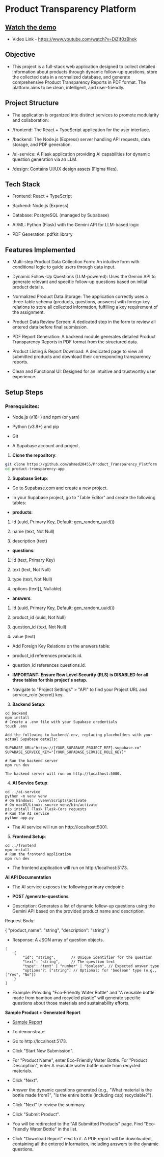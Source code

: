 # Product Transparency Platform

## [Watch the demo](https://www.youtube.com/watch?v=DiZjf0zBhok)
- Video Link - https://www.youtube.com/watch?v=DiZjf0zBhok

## Objective
- This project is a full-stack web application designed to collect detailed information about products through dynamic follow-up questions, store the collected data in a normalized database, and generate comprehensive Product Transparency Reports in PDF format. The platform aims to be clean, intelligent, and user-friendly.

## Project Structure
- The application is organized into distinct services to promote modularity and collaboration:

- /frontend: The React + TypeScript application for the user interface.

- /backend: The Node.js (Express) server handling API requests, data storage, and PDF generation.

- /ai-service: A Flask application providing AI capabilities for dynamic question generation via an LLM.

- /design: Contains UI/UX design assets (Figma files).

## Tech Stack
- Frontend: React + TypeScript

- Backend: Node.js (Express)

- Database: PostgreSQL (managed by Supabase)

- AI/ML: Python (Flask) with the Gemini API for LLM-based logic

- PDF Generation: pdfkit library

## Features Implemented
- Multi-step Product Data Collection Form: An intuitive form with conditional logic to guide users through data input.

- Dynamic Follow-Up Questions (LLM-powered): Uses the Gemini API to generate relevant and specific follow-up questions based on initial product details.

- Normalized Product Data Storage: The application correctly uses a three-table schema (products, questions, answers) with foreign key relations to store all collected information, fulfilling a key requirement of the assignment.

- Product Data Review Screen: A dedicated step in the form to review all entered data before final submission.

- PDF Report Generation: A backend module generates detailed Product Transparency Reports in PDF format from the structured data.

- Product Listing & Report Download: A dedicated page to view all submitted products and download their corresponding transparency reports.

- Clean and Functional UI: Designed for an intuitive and trustworthy user experience.

## Setup Steps
### Prerequisites:

- Node.js (v18+) and npm (or yarn)

- Python (v3.8+) and pip

- Git

- A Supabase account and project.

1. **Clone the repository**:
 ```bash
git clone https://github.com/ahmed20455/Product_Transparency_Platform
cd product-transparency-app
```
2. **Supabase Setup**:

- Go to Supabase.com and create a new project.

- In your Supabase project, go to "Table Editor" and create the following tables:

- **products**:

1. id (uuid, Primary Key, Default: gen_random_uuid())

2. name (text, Not Null)

3. description (text)



- **questions**:

1. id (text, Primary Key)

2. text (text, Not Null)

3. type (text, Not Null)

4. options (text[], Nullable)

- **answers**:

1. id (uuid, Primary Key, Default: gen_random_uuid())

2. product_id (uuid, Not Null)

3. question_id (text, Not Null)

4. value (text)

- Add Foreign Key Relations on the answers table:

- product_id references products.id.

- question_id references questions.id.

- **IMPORTANT: Ensure Row Level Security (RLS) is DISABLED for all three tables for this project's setup.**

- Navigate to "Project Settings" > "API" to find your Project URL and service_role (secret) key.

3. **Backend Setup**:
```
cd backend
npm install
# Create a .env file with your Supabase credentials
touch .env

Add the following to backend/.env, replacing placeholders with your actual Supabase details:

SUPABASE_URL="https://[YOUR_SUPABASE_PROJECT_REF].supabase.co"
SUPABASE_SERVICE_KEY="[YOUR_SUPABASE_SERVICE_ROLE_KEY]"

# Run the backend server
npm run dev

The backend server will run on http://localhost:5000.
```

4. **AI Service Setup**:
```
cd ../ai-service
python -m venv venv
# On Windows: .\venv\Scripts\activate
# On macOS/Linux: source venv/bin/activate
pip install Flask Flask-Cors requests
# Run the AI service
python app.py
```
- The AI service will run on http://localhost:5001.

5. **Frontend Setup**:
```
cd ../frontend
npm install
# Run the frontend application
npm run dev
```
- The frontend application will run on http://localhost:5173.

**AI API Documentation**
- The AI service exposes the following primary endpoint:

- **POST /generate-questions**
- Description: Generates a list of dynamic follow-up questions using the Gemini API based on the provided product name and description.

Request Body:

{
    "product_name": "string",
    "description": "string"
}

- Response: A JSON array of question objects.
```
[
    {
        "id": "string",       // Unique identifier for the question
        "text": "string",     // The question text
        "type": "text" | "number" | "boolean", // Expected answer type
        "options"?: ["string"] // Optional: for 'boolean' type (e.g., ["Yes", "No"])
    }
]
```
- Example: Providing "Eco-Friendly Water Bottle" and "A reusable bottle made from bamboo and recycled plastic" will generate specific questions about those materials and sustainability efforts.

**Sample Product + Generated Report**

- [Sample Report](https://github.com/ahmed20455/Product_Transparency_Platform/blob/main/Screenshot%20(467).png)

- To demonstrate:

- Go to http://localhost:5173.

- Click "Start New Submission".

- For "Product Name", enter Eco-Friendly Water Bottle. For "Product Description", enter A reusable water bottle made from recycled materials.

- Click "Next".

- Answer the dynamic questions generated (e.g., "What material is the bottle made from?", "Is the entire bottle (including cap) recyclable?").

- Click "Next" to review the summary.

- Click "Submit Product".

- You will be redirected to the "All Submitted Products" page. Find "Eco-Friendly Water Bottle" in the list.

- Click "Download Report" next to it. A PDF report will be downloaded, containing all the entered information, including answers to the dynamic questions.
